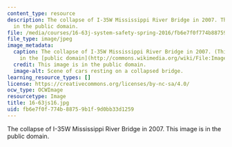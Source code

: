 ```yaml
---
content_type: resource
description: The collapse of I-35W Mississippi River Bridge in 2007. This image is
  in the public domain.
file: /media/courses/16-63j-system-safety-spring-2016/fb6e7f0f774b88759b1f9d0bb33d1259_16-63js16.jpg
file_type: image/jpeg
image_metadata:
  caption: The collapse of I-35W Mississippi River Bridge in 2007. (This image is
    in the [public domain](http://commons.wikimedia.org/wiki/File:Image-I35W_Collapse_-_Day_4_-_Operations_%26_Scene_(95)_edit.jpg)).
  credit: This image is in the public domain.
  image-alt: Scene of cars resting on a collapsed bridge.
learning_resource_types: []
license: https://creativecommons.org/licenses/by-nc-sa/4.0/
ocw_type: OCWImage
resourcetype: Image
title: 16-63js16.jpg
uid: fb6e7f0f-774b-8875-9b1f-9d0bb33d1259
---
```

The collapse of I-35W Mississippi River Bridge in 2007. This image is in the public domain.